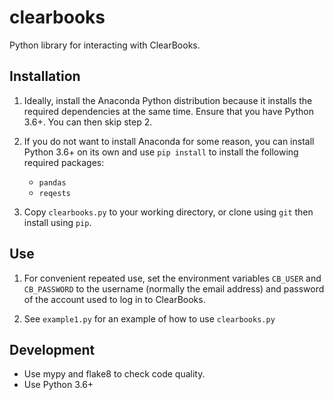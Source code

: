 # clearbooks

Python library for interacting with ClearBooks.

## Installation

1. Ideally, install the Anaconda Python distribution because it installs the required
   dependencies at the same time.  Ensure that you have Python 3.6+. You can then skip
   step 2.

2. If you do not want to install Anaconda for some reason, you can install 
   Python 3.6+ on its own and use `pip install` to install the following required packages:

   * `pandas`
   * `reqests`

3. Copy `clearbooks.py` to your working directory, or clone using `git` then install using `pip`.

## Use

1. For convenient repeated use, set the environment variables `CB_USER` and `CB_PASSWORD`
   to the username (normally the email address) and password of the account used to log
   in to ClearBooks.

2. See `example1.py` for an example of how to use `clearbooks.py`

## Development

* Use mypy and flake8 to check code quality.
* Use Python 3.6+
